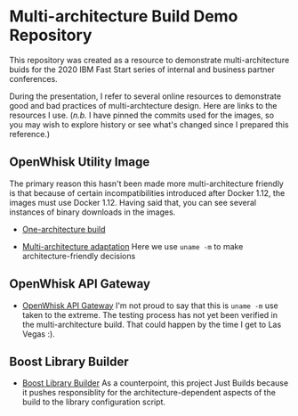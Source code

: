 # Multi-architecture Build Demo Repository

This repository was created as a resource to demonstrate multi-architecture
buids for the 2020 IBM Fast Start series of internal and business partner
conferences.

During the presentation, I refer to several online resources to demonstrate
good and bad practices of multi-archtecture design.  Here are links to the
resources I use.  (_n.b._ I have pinned the commits used for the images, so
you may wish to explore history or see what's changed since I prepared this
reference.)

## OpenWhisk Utility Image

The primary reason this hasn't been made more multi-architecture friendly is
that because of certain incompatibilities introduced after Docker 1.12, the
images must use Docker 1.12.  Having said that, you can see several instances
of binary downloads in the images.

-   [One-architecture build](https://github.com/apache/openwhisk/blob/4cb41be6b7ea14c8002c9decda4b20f8d0fdd691/tools/ow-utils/Dockerfile)

-   [Multi-architecture adaptation](https://github.com/jonpspri/openwhisk/commit/3bba43349a64f9b79f4bcc21618b76169a08947b#diff-26bd532dcbceedd883aaf9e4c66456c0)
    Here we use `uname -m` to make architecture-friendly decisions

## OpenWhisk API Gateway

-   [OpenWhisk API Gateway](https://github.com/apache/openwhisk-apigateway/blob/fd1f48d88143b431f89f404ac03a1021e0dad38b/Dockerfile)
    I'm not proud to say that this is `uname -m` use taken to the extreme.  The
    testing process has not yet been verified in the multi-architecture build.
    That could happen by the time I get to Las Vegas :).

## Boost Library Builder
-   [Boost Library Builder](https://github.com/jonpspri/boost-builder/blob/8e6185ee469689aef5b14efcd588181990c16e3f/Dockerfile)
    As a counterpoint, this project Just Builds because it pushes responsiblity
    for the architecture-dependent aspects of the build to the library
    configuration script.

